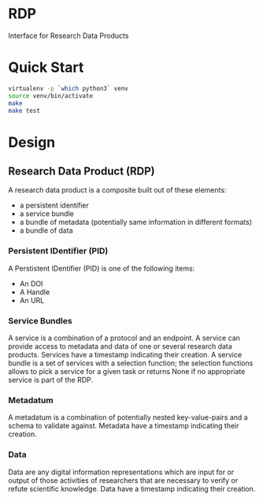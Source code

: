 # RDP 

Interface for Research Data Products

# Quick Start

```bash
virtualenv -p `which python3` venv
source venv/bin/activate
make
make test
```

# Design

## Research Data Product (RDP)

A research data product is a composite built out of these elements:
* a persistent identifier
* a service bundle
* a bundle of metadata (potentially same information in different formats)
* a bundle of data

### Persistent IDentifier (PID)
A Perstistent IDentifier (PID) is one of the following items:
* An DOI
* A Handle
* An URL

### Service Bundles
A service is a combination of a protocol and an endpoint.
A service can provide access to metadata and data of one or several research data products.
Services have a timestamp indicating their creation.
A service bundle is a set of services with a selection function;
the selection functions allows to pick a service for a given task or returns None if
no appropriate service is part of the RDP.

### Metadatum
A metadatum is a combination of potentially nested key-value-pairs and a schema to validate against.
Metadata have a timestamp indicating their creation.

### Data
Data are any digital information representations which are input for or output of those activities of researchers that are necessary to verify or refute scientific knowledge.
Data have a timestamp indicating their creation.
